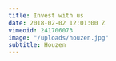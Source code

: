 ```yaml
---
title: Invest with us
date: 2018-02-02 12:01:00 Z
vimeoid: 241706073
image: "/uploads/houzen.jpg"
subtitle: Houzen
---
```


